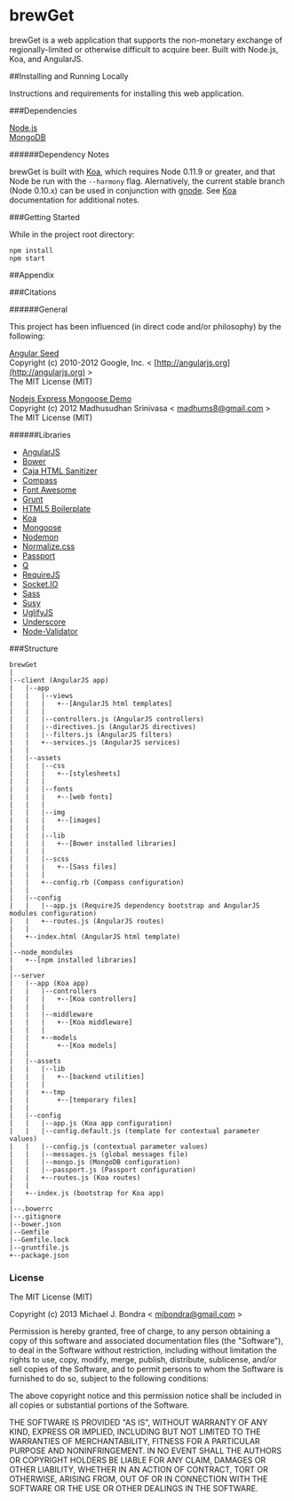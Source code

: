 brewGet
===

brewGet is a web application that supports the non-monetary exchange of regionally-limited or otherwise difficult to acquire beer. Built with Node.js, Koa, and AngularJS.

##Installing and Running Locally

Instructions and requirements for installing this web application.

###Dependencies

[Node.js](https://nodejs.org/)  
[MongoDB](http://www.mongodb.org/)  

######Dependency Notes

brewGet is built with [Koa](http://koajs.com/), which requires Node 0.11.9 or greater, and that Node be run with the `--harmony` flag. Alernatively, the current stable branch (Node 0.10.x) can be used in conjunction with [gnode](https://github.com/TooTallNate/gnode). See [Koa](http://koajs.com/) documentation for additional notes.

###Getting Started

While in the project root directory:   

```
npm install
npm start
```

##Appendix

###Citations

######General

This project has been influenced (in direct code and/or philosophy) by the following:

[Angular Seed](https://github.com/angular/angular-seed)  
Copyright (c) 2010-2012 Google, Inc. < [http://angularjs.org](http://angularjs.org) >  
The MIT License (MIT)

[Nodejs Express Mongoose Demo](https://github.com/madhums/node-express-mongoose-demo)   
Copyright (c) 2012 Madhusudhan Srinivasa < [madhums8@gmail.com](mailto:madhums8@gmail.com) >  
The MIT License (MIT)

######Libraries

* [AngularJS](http://angularjs.org/)
* [Bower](http://bower.io/)
* [Caja HTML Sanitizer](https://github.com/theSmaw/Caja-HTML-Sanitizer)
* [Compass](http://compass-style.org/)
* [Font Awesome](http://fontawesome.io/)
* [Grunt](http://gruntjs.com/)
* [HTML5 Boilerplate](http://html5boilerplate.com/)
* [Koa](http://koajs.com/)
* [Mongoose](http://mongoosejs.com/)
* [Nodemon](http://remy.github.io/nodemon/)
* [Normalize.css](http://necolas.github.io/normalize.css/)
* [Passport](http://passportjs.org/)
* [Q](http://documentup.com/kriskowal/q/)
* [RequireJS](http://requirejs.org/)
* [Socket.IO](http://socket.io/)
* [Sass](http://sass-lang.com/)
* [Susy](http://susy.oddbird.net/)
* [UglifyJS](http://lisperator.net/uglifyjs/)
* [Underscore](http://underscorejs.org/)
* [Node-Validator](https://github.com/chriso/node-validator)

###Structure

```
brewGet
|
|--client (AngularJS app)
|	|--app
|	|	|--views
|	|	|	+--[AngularJS html templates]
|	|	|
|	|	|--controllers.js (AngularJS controllers)
|	|	|--directives.js (AngularJS directives)
|	|	|--filters.js (AngularJS filters)
|	|	+--services.js (AngularJS services)
|	|
|	|--assets
|	|	|--css
|	|	|	+--[stylesheets]
|	|	|
|	|	|--fonts
|	|	|	+--[web fonts]
|	|	|
|	|	|--img
|	|	|	+--[images]
|	|	|
|	|	|--lib
|	|	|	+--[Bower installed libraries]
|	|	|
|	|	|--scss
|	|	|	+--[Sass files]
|	|	|
|	|	+--config.rb (Compass configuration)
|	|
|	|--config
|	|	|--app.js (RequireJS dependency bootstrap and AngularJS modules configuration)
|	|	+--routes.js (AngularJS routes)
|	|
|	+--index.html (AngularJS html template)
|
|--node_mondules
|	+--[npm installed libraries]
|
|--server
|	|--app (Koa app)
|	|	|--controllers
|	|	|	+--[Koa controllers]
|	|	|
|	|	|--middleware
|	|	|	+--[Koa middleware]
|	|	|
|	|	+--models
|	|		+--[Koa models]
|	|
|	|--assets
|	|	|--lib
|	|	|	+--[backend utilities]
|	|	|
|	|	+--tmp
|	|		+--[temporary files]
|	|
|	|--config
|	|	|--app.js (Koa app configuration)
|	|	|--config.default.js (template for contextual parameter values)
|	|	|--config.js (contextual parameter values)
|	|	|--messages.js (global messages file)
|	|	|--mongo.js (MongoDB configuration)
|	|	|--passport.js (Passport configuration)
|	|	+--routes.js (Koa routes)
|	|
|	+--index.js (bootstrap for Koa app)
|  
|--.bowerrc
|--.gitignore
|--bower.json
|--Gemfile
|--Gemfile.lock
|--gruntfile.js
+--package.json
```


### License

The MIT License (MIT)

Copyright (c) 2013 Michael J. Bondra < [mjbondra@gmail.com](mailto:mjbondra@gmail.com) >

Permission is hereby granted, free of charge, to any person obtaining a copy
of this software and associated documentation files (the "Software"), to deal
in the Software without restriction, including without limitation the rights
to use, copy, modify, merge, publish, distribute, sublicense, and/or sell
copies of the Software, and to permit persons to whom the Software is
furnished to do so, subject to the following conditions:

The above copyright notice and this permission notice shall be included in
all copies or substantial portions of the Software.

THE SOFTWARE IS PROVIDED "AS IS", WITHOUT WARRANTY OF ANY KIND, EXPRESS OR
IMPLIED, INCLUDING BUT NOT LIMITED TO THE WARRANTIES OF MERCHANTABILITY,
FITNESS FOR A PARTICULAR PURPOSE AND NONINFRINGEMENT. IN NO EVENT SHALL THE
AUTHORS OR COPYRIGHT HOLDERS BE LIABLE FOR ANY CLAIM, DAMAGES OR OTHER
LIABILITY, WHETHER IN AN ACTION OF CONTRACT, TORT OR OTHERWISE, ARISING FROM,
OUT OF OR IN CONNECTION WITH THE SOFTWARE OR THE USE OR OTHER DEALINGS IN
THE SOFTWARE.
